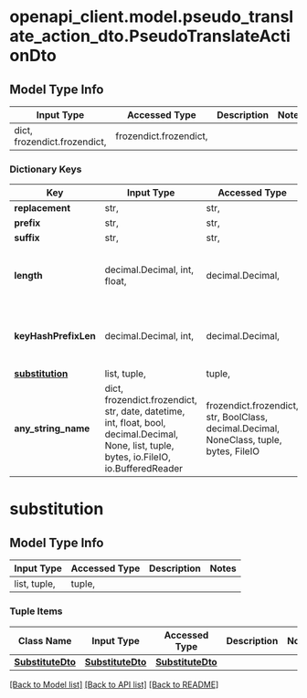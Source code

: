 # openapi_client.model.pseudo_translate_action_dto.PseudoTranslateActionDto

## Model Type Info
Input Type | Accessed Type | Description | Notes
------------ | ------------- | ------------- | -------------
dict, frozendict.frozendict,  | frozendict.frozendict,  |  | 

### Dictionary Keys
Key | Input Type | Accessed Type | Description | Notes
------------ | ------------- | ------------- | ------------- | -------------
**replacement** | str,  | str,  |  | [optional] 
**prefix** | str,  | str,  |  | [optional] 
**suffix** | str,  | str,  |  | [optional] 
**length** | decimal.Decimal, int, float,  | decimal.Decimal,  |  | [optional] value must be a 64 bit float
**keyHashPrefixLen** | decimal.Decimal, int,  | decimal.Decimal,  |  | [optional] value must be a 32 bit integer
**[substitution](#substitution)** | list, tuple,  | tuple,  |  | [optional] 
**any_string_name** | dict, frozendict.frozendict, str, date, datetime, int, float, bool, decimal.Decimal, None, list, tuple, bytes, io.FileIO, io.BufferedReader | frozendict.frozendict, str, BoolClass, decimal.Decimal, NoneClass, tuple, bytes, FileIO | any string name can be used but the value must be the correct type | [optional]

# substitution

## Model Type Info
Input Type | Accessed Type | Description | Notes
------------ | ------------- | ------------- | -------------
list, tuple,  | tuple,  |  | 

### Tuple Items
Class Name | Input Type | Accessed Type | Description | Notes
------------- | ------------- | ------------- | ------------- | -------------
[**SubstituteDto**](SubstituteDto.md) | [**SubstituteDto**](SubstituteDto.md) | [**SubstituteDto**](SubstituteDto.md) |  | 

[[Back to Model list]](../../README.md#documentation-for-models) [[Back to API list]](../../README.md#documentation-for-api-endpoints) [[Back to README]](../../README.md)

